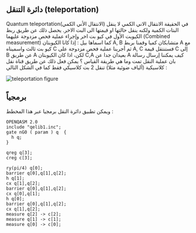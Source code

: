 ## دائرة التنقل (teleportation)


Quantum teleportation(الانتقال الأني  الكمي)
في الحقيقة الانتقال الاني الكمي لا ينقل البتات الكمية ولكنه ينقل حالتها او قيمتها الى البت الاخر.
يحصل ذلك عن طريق ربط الكيوبت الأول في كيو بت اخر وإجراء عملية فحص مزدوجة عليهما (Combined measurement) كما اسماها بيل : إذا كانا الكيوبتان A, B متشابكان كميا وقمنا بربط A مع كيو بت ثالث واسميناه C ثم أجرينا عملية فحص مزدوجة على A, C فستنتقل قيمة C إلى B عن طريق A
لكن، اذا كان الكيوبتان C,A بعيدان جدا عن A كيف يمكننا إرسال رسالة بان عملية النقل تمت وما هي طريقة القياس ؟
يمكن فعل ذلك عن طريق قناة نقل كلاسيكية (ألياف ضوئية مثلا) تنقل 2 بت كلاسيكي فقط كما في الشكل التالي :

![teleportation figure](~/images/teleportation1.png)
## برمجياً
ويمكن تطبيق دائرة النقل برمجيا عبر هذا المخطط :

``` 
OPENQASM 2.0
include "qelib1.inc";
gate nG0 ( param ) q  {
  h q;
}

qreg q[3];
creg c[3];

ry(pi/4) q[0];
barrier q[0],q[1],q[2];
h q[1];
cx q[1],q[2];
barrier q[0],q[1],q[2];
cx q[0],q[1];
h q[0];
barrier q[0],q[1],q[2];
cx q[1],q[2];
measure q[2] -> c[2];
measure q[1] -> c[1];
measure q[0] -> c[0];
```






